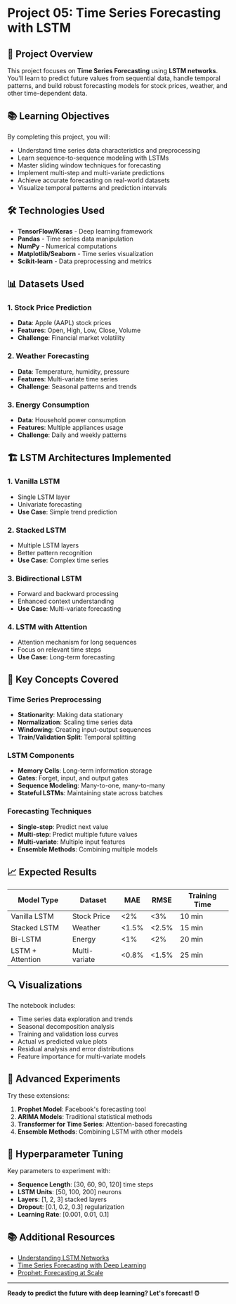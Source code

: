 # Project 05: Time Series Forecasting with LSTM

## 🎯 Project Overview

This project focuses on **Time Series Forecasting** using **LSTM networks**. You'll learn to predict future values from sequential data, handle temporal patterns, and build robust forecasting models for stock prices, weather, and other time-dependent data.

## 📚 Learning Objectives

By completing this project, you will:
- Understand time series data characteristics and preprocessing
- Learn sequence-to-sequence modeling with LSTMs
- Master sliding window techniques for forecasting
- Implement multi-step and multi-variate predictions
- Achieve accurate forecasting on real-world datasets
- Visualize temporal patterns and prediction intervals

## 🛠️ Technologies Used

- **TensorFlow/Keras** - Deep learning framework
- **Pandas** - Time series data manipulation
- **NumPy** - Numerical computations
- **Matplotlib/Seaborn** - Time series visualization
- **Scikit-learn** - Data preprocessing and metrics

## 📊 Datasets Used

### 1. Stock Price Prediction
- **Data**: Apple (AAPL) stock prices
- **Features**: Open, High, Low, Close, Volume
- **Challenge**: Financial market volatility

### 2. Weather Forecasting
- **Data**: Temperature, humidity, pressure
- **Features**: Multi-variate time series
- **Challenge**: Seasonal patterns and trends

### 3. Energy Consumption
- **Data**: Household power consumption
- **Features**: Multiple appliances usage
- **Challenge**: Daily and weekly patterns

## 🏗️ LSTM Architectures Implemented

### 1. Vanilla LSTM
- Single LSTM layer
- Univariate forecasting
- **Use Case**: Simple trend prediction

### 2. Stacked LSTM
- Multiple LSTM layers
- Better pattern recognition
- **Use Case**: Complex time series

### 3. Bidirectional LSTM
- Forward and backward processing
- Enhanced context understanding
- **Use Case**: Multi-variate forecasting

### 4. LSTM with Attention
- Attention mechanism for long sequences
- Focus on relevant time steps
- **Use Case**: Long-term forecasting

## 🎯 Key Concepts Covered

### Time Series Preprocessing
- **Stationarity**: Making data stationary
- **Normalization**: Scaling time series data
- **Windowing**: Creating input-output sequences
- **Train/Validation Split**: Temporal splitting

### LSTM Components
- **Memory Cells**: Long-term information storage
- **Gates**: Forget, input, and output gates
- **Sequence Modeling**: Many-to-one, many-to-many
- **Stateful LSTMs**: Maintaining state across batches

### Forecasting Techniques
- **Single-step**: Predict next value
- **Multi-step**: Predict multiple future values
- **Multi-variate**: Multiple input features
- **Ensemble Methods**: Combining multiple models

## 📈 Expected Results

| Model Type | Dataset | MAE | RMSE | Training Time |
|------------|---------|-----|------|---------------|
| Vanilla LSTM | Stock Price | <2% | <3% | 10 min |
| Stacked LSTM | Weather | <1.5% | <2.5% | 15 min |
| Bi-LSTM | Energy | <1% | <2% | 20 min |
| LSTM + Attention | Multi-variate | <0.8% | <1.5% | 25 min |

## 🔍 Visualizations

The notebook includes:
- Time series data exploration and trends
- Seasonal decomposition analysis
- Training and validation loss curves
- Actual vs predicted value plots
- Residual analysis and error distributions
- Feature importance for multi-variate models

## 🚀 Advanced Experiments

Try these extensions:
1. **Prophet Model**: Facebook's forecasting tool
2. **ARIMA Models**: Traditional statistical methods
3. **Transformer for Time Series**: Attention-based forecasting
4. **Ensemble Methods**: Combining LSTM with other models

## 🔧 Hyperparameter Tuning

Key parameters to experiment with:
- **Sequence Length**: [30, 60, 90, 120] time steps
- **LSTM Units**: [50, 100, 200] neurons
- **Layers**: [1, 2, 3] stacked layers
- **Dropout**: [0.1, 0.2, 0.3] regularization
- **Learning Rate**: [0.001, 0.01, 0.1]

## 📚 Additional Resources

- [Understanding LSTM Networks](http://colah.github.io/posts/2015-08-Understanding-LSTMs/)
- [Time Series Forecasting with Deep Learning](https://machinelearningmastery.com/time-series-forecasting-with-deep-learning/)
- [Prophet: Forecasting at Scale](https://facebook.github.io/prophet/)

---

**Ready to predict the future with deep learning? Let's forecast! ⏰**
